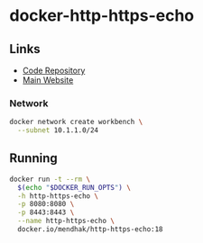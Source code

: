 # docker-http-https-echo

## Links

- [Code Repository](https://github.com/mendhak/docker-http-https-echo)
- [Main Website](https://code.mendhak.com/docker-http-https-echo/)

### Network

```sh
docker network create workbench \
  --subnet 10.1.1.0/24
```

## Running

```sh
docker run -t --rm \
  $(echo "$DOCKER_RUN_OPTS") \
  -h http-https-echo \
  -p 8080:8080 \
  -p 8443:8443 \
  --name http-https-echo \
  docker.io/mendhak/http-https-echo:18
```
